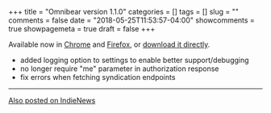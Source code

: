 +++
title = "Omnibear version 1.1.0"
categories = []
tags = []
slug = ""
comments = false
date = "2018-05-25T11:53:57-04:00"
showcomments = true
showpagemeta = true
draft = false
+++

Available now in [Chrome](https://chrome.google.com/webstore/detail/omnibear/cjieakdeocmiimmphkfhdfbihhncoocn) and [Firefox](https://addons.mozilla.org/en-US/firefox/addon/omnibear/), or [download it directly](/download/omnibear-1.1.0.zip).

* added logging option to settings to enable better support/debugging
* no longer require "me" parameter in authorization response
* fix errors when fetching syndication endpoints

<hr>
<a href="https://news.indieweb.org/en" class="u-syndication">
  Also posted on IndieNews
</a>
